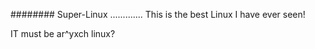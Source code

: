 ######## Super-Linux
.............
This is the best Linux I have ever seen!

IT must be ar^yxch linux?


